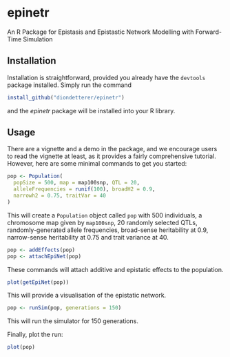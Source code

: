 # epinetr
An R Package for Epistasis and Epistastic Network Modelling with Forward-Time Simulation

## Installation
Installation is straightforward, provided you already have the `devtools` package installed. Simply run the command

```r
install_github("diondetterer/epinetr")
```

and the *epinetr* package will be installed into your R library.

## Usage
There are a vignette and a demo in the package, and we encourage users to read the vignette at least, as it provides a fairly comprehensive tutorial. However, here are some minimal commands to get you started:

```r
pop <- Population(
  popSize = 500, map = map100snp, QTL = 20,
  alleleFrequencies = runif(100), broadH2 = 0.9,
  narrowh2 = 0.75, traitVar = 40
)
```

This will create a `Population` object called `pop` with 500 individuals, a chromosome map given by `map100snp`, 20 randomly selected QTLs, randomly-generated allele frequencies, broad-sense heritability at 0.9, narrow-sense heritability at 0.75 and trait variance at 40.

```r
pop <- addEffects(pop)
pop <- attachEpiNet(pop)
```

These commands will attach additive and epistatic effects to the population.

```r
plot(getEpiNet(pop))
```

This will provide a visualisation of the epistatic network.

```r
pop <- runSim(pop, generations = 150)
```

This will run the simulator for 150 generations.

Finally, plot the run:

```r
plot(pop)
```
